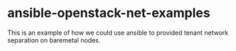 # ansible-openstack-net-examples

This is an example of how we could use ansible to provided tenant network separation on baremetal nodes.
